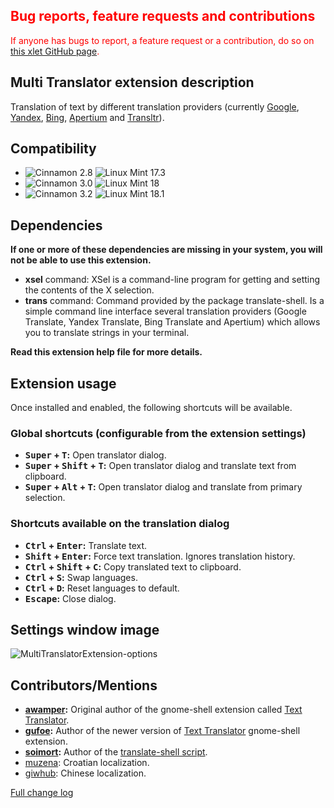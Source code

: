 <h2 style="color:red;">Bug reports, feature requests and contributions</h2>
<span style="color:red;">
If anyone has bugs to report, a feature request or a contribution, do so on <a href="https://github.com/Odyseus/CinnamonTools">this xlet GitHub page</a>.
</span>

## Multi Translator extension description

Translation of text by different translation providers (currently [Google](https://translate.google.com), [Yandex](https://translate.yandex.net), [Bing](https://www.bing.com/translator), [Apertium](https://www.apertium.org) and [Transltr](http://transltr.org)).

## Compatibility

- ![Cinnamon 2.8](https://odyseus.github.io/CinnamonTools/lib/badges/cinn-2.8.svg) ![Linux Mint 17.3](https://odyseus.github.io/CinnamonTools/lib/badges/lm-17.3.svg)
- ![Cinnamon 3.0](https://odyseus.github.io/CinnamonTools/lib/badges/cinn-3.0.svg) ![Linux Mint 18](https://odyseus.github.io/CinnamonTools/lib/badges/lm-18.svg)
- ![Cinnamon 3.2](https://odyseus.github.io/CinnamonTools/lib/badges/cinn-3.2.svg) ![Linux Mint 18.1](https://odyseus.github.io/CinnamonTools/lib/badges/lm-18.1.svg)

## Dependencies

**If one or more of these dependencies are missing in your system, you will not be able to use this extension.**

- **xsel** command: XSel is a command-line program for getting and setting the contents of the X selection.
- **trans** command: Command provided by the package translate-shell. Is a simple command line interface several translation providers (Google Translate, Yandex Translate, Bing Translate and Apertium) which allows you to translate strings in your terminal.

**Read this extension help file for more details.**

## Extension usage

Once installed and enabled, the following shortcuts will be available.

### Global shortcuts (configurable from the extension settings)

- **<kbd>Super</kbd> + <kbd>T</kbd>:** Open translator dialog.
- **<kbd>Super</kbd> + <kbd>Shift</kbd> + <kbd>T</kbd>:** Open translator dialog and translate text from clipboard.
- **<kbd>Super</kbd> + <kbd>Alt</kbd> + <kbd>T</kbd>:** Open translator dialog and translate from primary selection.

### Shortcuts available on the translation dialog

- **<kbd>Ctrl</kbd> + <kbd>Enter</kbd>:** Translate text.
- **<kbd>Shift</kbd> + <kbd>Enter</kbd>:** Force text translation. Ignores translation history.
- **<kbd>Ctrl</kbd> + <kbd>Shift</kbd> + <kbd>C</kbd>:** Copy translated text to clipboard.
- **<kbd>Ctrl</kbd> + <kbd>S</kbd>:** Swap languages.
- **<kbd>Ctrl</kbd> + <kbd>D</kbd>:** Reset languages to default.
- **<kbd>Escape</kbd>:** Close dialog.

## Settings window image

![MultiTranslatorExtension-options](https://odyseus.github.io/CinnamonTools/lib/img/MultiTranslatorExtension-options.gif)

## Contributors/Mentions
- **[awamper](https://github.com/awamper):** Original author of the gnome-shell extension called [Text Translator](https://github.com/awamper/text-translator).
- **[gufoe](https://github.com/gufoe):** Author of the newer version of [Text Translator](https://github.com/gufoe/text-translator) gnome-shell extension.
- **[soimort](https://github.com/soimort):** Author of the [translate-shell script](https://github.com/soimort/translate-shell).
- [muzena](https://github.com/muzena): Croatian localization.
- [giwhub](https://github.com/giwhub): Chinese localization.

[Full change log](https://github.com/Odyseus/CinnamonTools/blob/master/extensions/0dyseus%40MultiTranslatorExtension/CHANGELOG.md)
